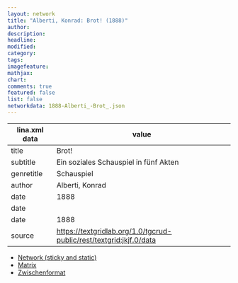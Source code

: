 ```yaml
---
layout: network
title: "Alberti, Konrad: Brot! (1888)"
author:
description:
headline:
modified:
category:
tags:
imagefeature: 
mathjax: 
chart: 
comments: true
featured: false
list: false
networkdata: 1888-Alberti_-Brot_.json
---
```

lina.xml data  | value
------------- | -------------
title|Brot!
subtitle|Ein soziales Schauspiel in fünf Akten
genretitle|Schauspiel
author|Alberti, Konrad
date|1888
date|
date|1888
source|https://textgridlab.org/1.0/tgcrud-public/rest/textgrid:jkjf.0/data


* [Network (sticky and static)](/network171)
* [Matrix](/matrix171)
* [Zwischenformat](/lina171 )
